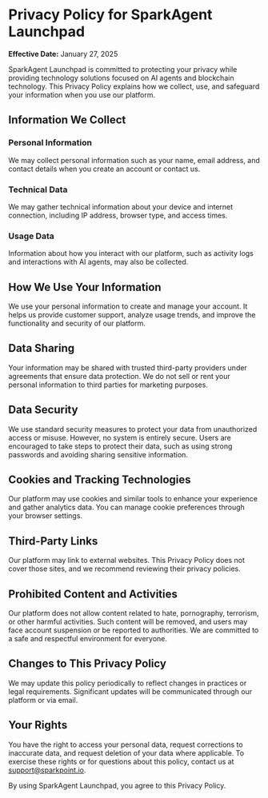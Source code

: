 # Privacy Policy for SparkAgent Launchpad

**Effective Date:** January 27, 2025

SparkAgent Launchpad is committed to protecting your privacy while providing technology solutions focused on AI agents and blockchain technology. This Privacy Policy explains how we collect, use, and safeguard your information when you use our platform.

## Information We Collect

### Personal Information
We may collect personal information such as your name, email address, and contact details when you create an account or contact us.

### Technical Data
We may gather technical information about your device and internet connection, including IP address, browser type, and access times.

### Usage Data
Information about how you interact with our platform, such as activity logs and interactions with AI agents, may also be collected.

## How We Use Your Information

We use your personal information to create and manage your account. It helps us provide customer support, analyze usage trends, and improve the functionality and security of our platform.

## Data Sharing

Your information may be shared with trusted third-party providers under agreements that ensure data protection. We do not sell or rent your personal information to third parties for marketing purposes.

## Data Security

We use standard security measures to protect your data from unauthorized access or misuse. However, no system is entirely secure. Users are encouraged to take steps to protect their data, such as using strong passwords and avoiding sharing sensitive information.

## Cookies and Tracking Technologies

Our platform may use cookies and similar tools to enhance your experience and gather analytics data. You can manage cookie preferences through your browser settings.

## Third-Party Links

Our platform may link to external websites. This Privacy Policy does not cover those sites, and we recommend reviewing their privacy policies.

## Prohibited Content and Activities

Our platform does not allow content related to hate, pornography, terrorism, or other harmful activities. Such content will be removed, and users may face account suspension or be reported to authorities. We are committed to a safe and respectful environment for everyone.

## Changes to This Privacy Policy

We may update this policy periodically to reflect changes in practices or legal requirements. Significant updates will be communicated through our platform or via email.

## Your Rights

You have the right to access your personal data, request corrections to inaccurate data, and request deletion of your data where applicable. To exercise these rights or for questions about this policy, contact us at support@sparkpoint.io.

By using SparkAgent Launchpad, you agree to this Privacy Policy.
